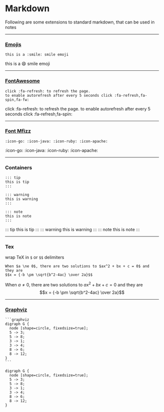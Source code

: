 # Markdown

Following are some extensions to standard markdown, that can be used in notes

---

### [Emojis](https://emoji.codes/)

    this is a :smile: smile emoji

this is a :smile: smile emoji

---

### [FontAwesome](http://fontawesome.io)

    click :fa-refresh: to refresh the page.  
    to enable autorefresh after every 5 seconds click :fa-refresh,fa-spin,fa-fw:

click :fa-refresh: to refresh the page.
to enable autorefresh after every 5 seconds click :fa-refresh,fa-spin:

---

### [Font Mfizz](http://fizzed.com/oss/font-mfizz)

    :icon-go: :icon-java: :icon-ruby: :icon-apache:

:icon-go: :icon-java: :icon-ruby: :icon-apache:

---

### Containers

```
::: tip
this is tip
:::

::: warning
this is warning
:::

::: note
this is note
:::
```
::: tip
this is tip
:::
::: warning
this is warning
:::
::: note
this is note
:::

---

### Tex

wrap TeX in `$` or `$$` delimiters

```
When $a \ne 0$, there are two solutions to $ax^2 + bx + c = 0$ and they are
$$x = {-b \pm \sqrt{b^2-4ac} \over 2a}$$
```

When $a \ne 0$, there are two solutions to $ax^2 + bx + c = 0$ and they are
$$x = {-b \pm \sqrt{b^2-4ac} \over 2a}$$
          
---

### [Graphviz](http://www.graphviz.org/download/)

    ```graphviz
    digraph G {
      node [shape=circle, fixedsize=true];
      5 -> 3;
      5 -> 8;
      3 -> 1;
      3 -> 4;
      8 -> 6;
      8 -> 12;
    }
    ```

```graphviz
digraph G {
  node [shape=circle, fixedsize=true];
  5 -> 3;
  5 -> 8;
  3 -> 1;
  3 -> 4;
  8 -> 6;
  8 -> 12;
}
```
